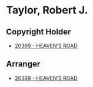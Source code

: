 # Taylor, Robert J.

## Copyright Holder

- [20369 - HEAVEN'S ROAD](/hymns/20369.md)

## Arranger

- [20369 - HEAVEN'S ROAD](/hymns/20369.md)

